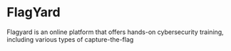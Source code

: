 # FlagYard
Flagyard is an online platform that offers hands-on cybersecurity training, including various types of capture-the-flag
